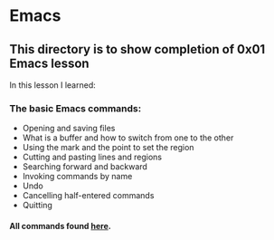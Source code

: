 # Emacs
## This directory is to show completion of 0x01 Emacs lesson

In this lesson I learned:

### The basic Emacs commands:
* Opening and saving files
* What is a buffer and how to switch from one to the other
* Using the mark and the point to set the region
* Cutting and pasting lines and regions
* Searching forward and backward
* Invoking commands by name
* Undo
* Cancelling half-entered commands
* Quitting


 
#### All commands found [here](https://www.emacswiki.org/emacs/EmacsNewbieKeyReference).
